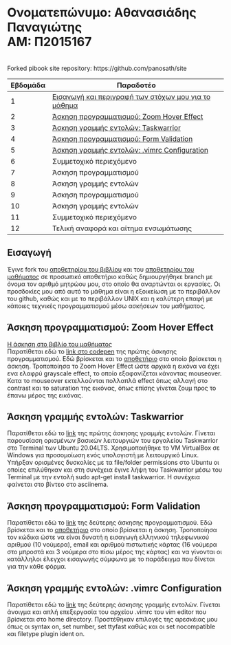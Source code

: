 <h1>Ονοματεπώνυμο: Αθανασιάδης Παναγιώτης<br>
ΑΜ: Π2015167</h1><br>
Forked pibook site repository: https://github.com/panosath/site

| Εβδομάδα | Παραδοτέο |
| --- | --- |
| 1 | [Εισαγωγή και περιγραφή των στόχων μου για το μάθημα](#εισαγωγή) |
| 2 | [Άσκηση προγραμματισμού: Zoom Hover Effect](#άσκηση-προγραμματισμού-zoom-hover-effect) |
| 3 | [Άσκηση γραμμής εντολών: Taskwarrior](#άσκηση-γραμμής-εντολών-taskwarrior) |
| 4 | [Άσκηση προγραμματισμού: Form Validation](#άσκηση-προγραμματισμού-form-validation) |
| 5 | [Άσκηση γραμμής εντολών: .vimrc Configuration](#άσκηση-γραμμής-εντολών-vimrc-configuration) |
| 6 | Συμμετοχικό περιεχόμενο |
| 7 | Άσκηση προγραμματισμού |
| 8 | Άσκηση γραμμής εντολών |
| 9 | Άσκηση προγραμματισμού |
| 10 | Άσκηση γραμμής εντολών |
| 11 | Συμμετοχικό περιεχόμενο |
| 12 | Τελική αναφορά και αίτημα ενσωμάτωσης|

<h2>Εισαγωγή</h2>
Έγινε fork του <a href="https://github.com/panosath/site" title="link to my fork of the site repo">αποθετηρίου του βιβλίου</a> και του <a href="https://github.com/panosath/hci/tree/2015167/projects/2015167" title="link to my fork of the /hci repo">αποθετηρίου του μαθήματος</a> σε προσωπικό αποθετήριο καθώς δημιουργήθηκε branch με όνομα τον αριθμό μητρώου μου, στο οποίο θα αναρτώνται οι εργασίες. Οι προσδοκίες μου από αυτό το μάθημα είναι η εξοικείωση με το περιβάλλον του github, καθώς και με το περιβάλλον UNIX και η καλύτερη επαφή με κάποιες τεχνικές προγραμματισμού μέσω ασκήσεων του μαθήματος.

<h2>Άσκηση προγραμματισμού: Zoom Hover Effect</h2>
<a href="https://panosath-pibook.netlify.app/remix/image-zoom/" title="link to netlify pibook page">Η άσκηση στο βιβλίο του μαθήματος</a><br>
Παρατίθεται εδώ το <a href="https://codepen.io/panosath/pen/WNxoJoR" title="link to codepen">link στο codepen</a> της πρώτης άσκησης προγραμματισμού. Εδώ βρίσκεται και το <a href="https://github.com/panosath/site/blob/master/_remix/image-zoom.md" title="link to repo">αποθετήριο</a> στο οποίο βρίσκεται η άσκηση. Τροποποίησα το Zoom Hover Effect ώστε αρχικά η εικόνα να έχει ενα ελαφρύ grayscale effect, το οποίο εξαφανίζεται κάνοντας mouseover. Κατα το mouseover εκτελλούνται πολλαπλά effect όπως αλλαγή στο contrast και το saturation της εικόνας, όπως επίσης γίνεται ζουμ προς το έπανω μέρος της εικόνας.

<h2>Άσκηση γραμμής εντολών: Taskwarrior</h2>
Παρατίθεται εδώ το <a href="https://asciinema.org/a/368122" title="link to asciinema">link</a> της πρώτης άσκησης γραμμής εντολών. Γίνεται παρουσίαση ορισμένων βασικών λειτουργιών του εργαλείου Taskwarrior στο Terminal των Ubuntu 20.04LTS. Χρησιμοποιήθηκε το VM VirtualBox σε Windows για προσομοίωση ενός υπολογιστή με λειτουργικό Linux. Υπήρξαν ορισμένες δυσκολίες με τα file/folder permissions στο Ubuntu οι οποίες επιλύθηκαν και στη συνέχεια έγινε λήψη του Taskwarrior μέσω του Terminal με την εντολή sudo apt-get install taskwarrior. Η συνέχεια φαίνεται στο βίντεο στο asciinema.

<h2>Άσκηση προγραμματισμού: Form Validation</h2>
Παρατίθεται εδώ το <a href="https://codepen.io/panosath/pen/Pozembb" title="link to codepen">link</a> της δεύτερης άσκησης προγραμματισμού. Εδώ βρίσκεται και το <a href="https://github.com/panosath/site/blob/master/_remix/form-validation.md" title="link to repo">αποθετήριο</a> στο οποίο βρίσκεται η άσκηση. Τροποποίησα τον κώδικα ώστε να είναι δυνατή η εισαγωγή ελληνικού τηλεφωνικού αριθμού (10 νούμερα), email και αριθμού πιστωτικής κάρτας (16 νούμερα στο μπροστά και 3 νούμερα στο πίσω μέρος της κάρτας) και να γίνονται οι κατάλληλοι έλεγχοι εισαγωγής σύμφωνα με το παράδειγμα που δίνεται για την κάθε φόρμα.

<h2>Άσκηση γραμμής εντολών: .vimrc Configuration</h2>
Παρατίθεται εδώ το <a href="https://asciinema.org/a/372449" title="link to asciinema">link</a> της δεύτερης άσκησης γραμμής εντολών. Γίνεται άνοιγμα και απλή επεξεργασία του αρχείου .vimrc του vim editor που βρίσκεται στο home directory. Προστέθηκαν επιλογές της αρεσκέιας μου όπως οι syntax on, set number, set ttyfast καθώς και οι set nocompatible και filetype plugin ident on.
